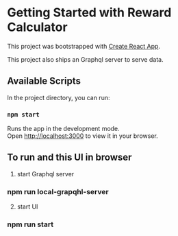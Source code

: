 # Getting Started with Reward Calculator

This project was bootstrapped with [Create React App](https://github.com/facebook/create-react-app).

This project also ships an Graphql server to serve data.

## Available Scripts

In the project directory, you can run:

### `npm start`

Runs the app in the development mode.\
Open [http://localhost:3000](http://localhost:3000) to view it in your browser.


## To run and this UI in browser

1. start Graphql server
### npm run local-grapqhl-server

2. start UI
### npm run start





